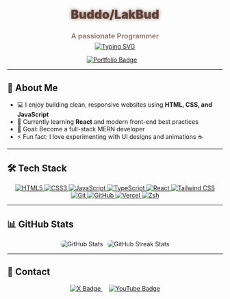 <h1 align="center" style="color:#5D4037; font-weight: 900; text-shadow: 0 0 8px #8D6E63;">Buddo/LakBud</h1>
<h3 align="center" style="color:#8D6E63; font-weight: 600;">A passionate Programmer</h3>

<!-- Fancier Animated intro with gradient glow -->
<p align="center" style="margin-top: -10px;">
  <a href="https://git.io/typing-svg" aria-label="Typing animation">
    <img src="https://readme-typing-svg.herokuapp.com?size=28&color=8D6E63&center=true&vCenter=true&width=600&lines=Front-End+Developer;Building+Awesome+Web+Apps;Learning+React+and+JavaScript" alt="Typing SVG" />
  </a>
</p>

<p align="center" style="margin-top: 10px;">
  <a href="https://buddo.vercel.app" target="_blank" rel="noopener noreferrer" aria-label="Portfolio" style="margin-right: 15px;">
    <img src="https://img.shields.io/badge/-Portfolio-8D6E63?style=for-the-badge&logo=web&logoColor=white" alt="Portfolio Badge"/>
  </a>
</p>

---

## 🚀 About Me

- 💻 I enjoy building clean, responsive websites using **HTML, CSS, and JavaScript**  
- 🌱 Currently learning **React** and modern front-end best practices  
- 🎯 Goal: Become a full-stack MERN developer  
- ⚡ Fun fact: I love experimenting with UI designs and animations ☕️  

---

## 🛠 Tech Stack

<p align="center">
  <!-- HTML5 -->
  <a href="https://developer.mozilla.org/en-US/docs/Web/HTML" target="_blank">
    <img src="https://img.shields.io/badge/HTML5-E34F26?style=for-the-badge&logo=html5&logoColor=white" alt="HTML5" />
  </a>
  
  <!-- CSS3 -->
  <a href="https://developer.mozilla.org/en-US/docs/Web/CSS" target="_blank">
    <img src="https://img.shields.io/badge/CSS3-1572B6?style=for-the-badge&logo=css3&logoColor=white" alt="CSS3" />
  </a>
  
  <!-- JavaScript -->
  <a href="https://developer.mozilla.org/en-US/docs/Web/JavaScript" target="_blank">
    <img src="https://img.shields.io/badge/JavaScript-F7E01D?style=for-the-badge&logo=javascript&logoColor=black" alt="JavaScript" />
  </a>
  
  <!-- TypeScript -->
  <a href="https://www.typescriptlang.org/" target="_blank">
    <img src="https://img.shields.io/badge/TypeScript-3178C6?style=for-the-badge&logo=typescript&logoColor=white" alt="TypeScript" />
  </a>
  
  <!-- React -->
  <a href="https://react.dev/" target="_blank">
    <img src="https://img.shields.io/badge/React-61DBFB?style=for-the-badge&logo=react&logoColor=black" alt="React" />
  </a>
  
  <!-- Tailwind CSS -->
  <a href="https://tailwindcss.com/" target="_blank">
    <img src="https://img.shields.io/badge/Tailwind_CSS-38B2AC?style=for-the-badge&logo=tailwind-css&logoColor=white" alt="Tailwind CSS" />
  </a>
  
  <!-- Git -->
  <a href="https://git-scm.com/" target="_blank">
    <img src="https://img.shields.io/badge/Git-F05032?style=for-the-badge&logo=git&logoColor=white" alt="Git" />
  </a>
  
  <!-- GitHub -->
  <a href="https://github.com/" target="_blank">
    <img src="https://img.shields.io/badge/GitHub-181717?style=for-the-badge&logo=github&logoColor=white" alt="GitHub" />
  </a>
  
  <!-- Vercel -->
  <a href="https://vercel.com/" target="_blank">
    <img src="https://img.shields.io/badge/Vercel-000000?style=for-the-badge&logo=vercel&logoColor=white" alt="Vercel" />
  </a>
  
  <!-- macOS Terminal -->
<a href="https://www.zsh.org/" target="_blank">
  <img src="https://img.shields.io/badge/Zsh-000000?style=for-the-badge&logo=gnu-bash&logoColor=white" alt="Zsh" />
</a>
</p>






---

## 📊 GitHub Stats

<p align="center" style="margin-top: 0; display: flex; justify-content: center; gap: 10px;">
  <img 
    src="https://github-readme-stats.vercel.app/api?username=LakBud&show_icons=true&title_color=5D4037&icon_color=8D6E63&text_color=5D4037&bg_color=F7F3F0" 
    alt="GitHub Stats" 
    style="border-radius: 12px;"
  />
  <img 
    src="https://github-readme-streak-stats.herokuapp.com/?user=LakBud&theme=default" 
    alt="GitHub Streak Stats" 
    style="border-radius: 12px;"
  />
</p>

---

## 🌟 Contact

<p align="center" style="margin-top: 0;">
  <a href="https://x.com/BuddoYap" target="_blank" rel="noopener noreferrer" aria-label="X" style="margin-right: 15px;">
    <img src="https://img.shields.io/badge/-X-000000?style=for-the-badge&logo=x-twitter&logoColor=white" alt="X Badge" />
  </a>
  <a href="https://www.youtube.com/c/Budosso" target="_blank" rel="noopener noreferrer" aria-label="YouTube">
    <img src="https://img.shields.io/badge/-YouTube-BB0000?style=for-the-badge&logo=youtube&logoColor=white" alt="YouTube Badge" />
  </a>
</p>


